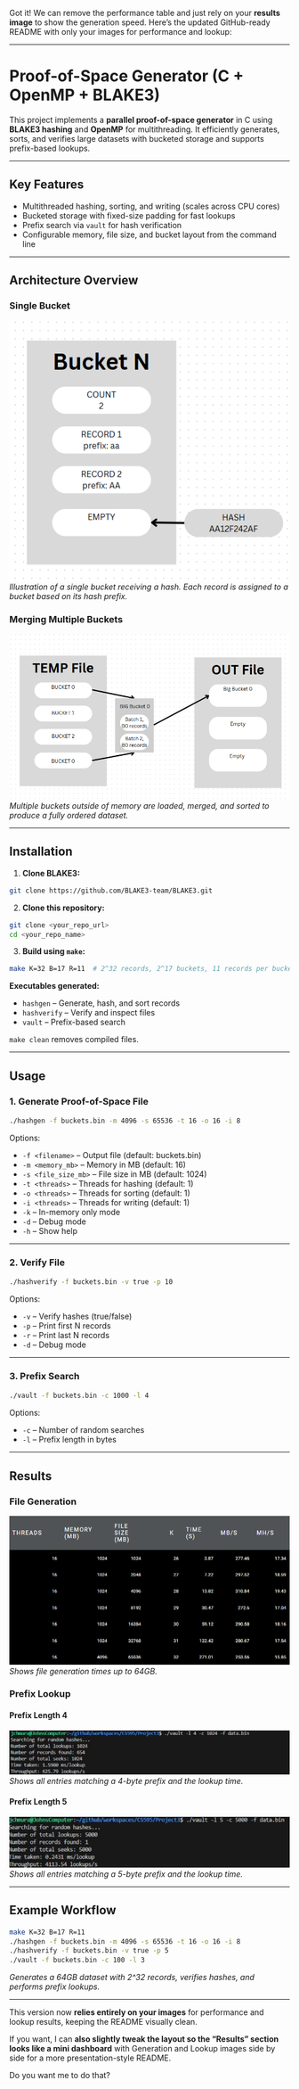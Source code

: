 Got it! We can remove the performance table and just rely on your **results image** to show the generation speed. Here’s the updated GitHub-ready README with only your images for performance and lookup:

---

# Proof-of-Space Generator (C + OpenMP + BLAKE3)

This project implements a **parallel proof-of-space generator** in C using **BLAKE3 hashing** and **OpenMP** for multithreading. It efficiently generates, sorts, and verifies large datasets with bucketed storage and supports prefix-based lookups.

---

## Key Features

* Multithreaded hashing, sorting, and writing (scales across CPU cores)
* Bucketed storage with fixed-size padding for fast lookups
* Prefix search via `vault` for hash verification
* Configurable memory, file size, and bucket layout from the command line

---

## Architecture Overview

### Single Bucket

![Single Bucket](ppt_images/Bucket.png)
*Illustration of a single bucket receiving a hash. Each record is assigned to a bucket based on its hash prefix.*

### Merging Multiple Buckets

![Merge Buckets](ppt_images/Merge_Buckets.png)
*Multiple buckets outside of memory are loaded, merged, and sorted to produce a fully ordered dataset.*

---

## Installation

1. **Clone BLAKE3:**

```bash
git clone https://github.com/BLAKE3-team/BLAKE3.git
```

2. **Clone this repository:**

```bash
git clone <your_repo_url>
cd <your_repo_name>
```

3. **Build using `make`:**

```bash
make K=32 B=17 R=11  # 2^32 records, 2^17 buckets, 11 records per bucket
```

**Executables generated:**

* `hashgen` – Generate, hash, and sort records
* `hashverify` – Verify and inspect files
* `vault` – Prefix-based search

`make clean` removes compiled files.

---

## Usage

### 1. Generate Proof-of-Space File

```bash
./hashgen -f buckets.bin -m 4096 -s 65536 -t 16 -o 16 -i 8
```

Options:

* `-f <filename>` – Output file (default: buckets.bin)
* `-m <memory_mb>` – Memory in MB (default: 16)
* `-s <file_size_mb>` – File size in MB (default: 1024)
* `-t <threads>` – Threads for hashing (default: 1)
* `-o <threads>` – Threads for sorting (default: 1)
* `-i <threads>` – Threads for writing (default: 1)
* `-k` – In-memory only mode
* `-d` – Debug mode
* `-h` – Show help

---

### 2. Verify File

```bash
./hashverify -f buckets.bin -v true -p 10
```

Options:

* `-v` – Verify hashes (true/false)
* `-p` – Print first N records
* `-r` – Print last N records
* `-d` – Debug mode

---

### 3. Prefix Search

```bash
./vault -f buckets.bin -c 1000 -l 4
```

Options:

* `-c` – Number of random searches
* `-l` – Prefix length in bytes

---

## Results

### File Generation

![Generation Results](ppt_images/Results.png)
*Shows file generation times up to 64GB.*

### Prefix Lookup

#### Prefix Length 4

![Lookup 4 Prefix](ppt_images/Lookup_4_prefix.png)
*Shows all entries matching a 4-byte prefix and the lookup time.*

#### Prefix Length 5

![Lookup 5 Prefix](ppt_images/Lookup_5_prefix.png)
*Shows all entries matching a 5-byte prefix and the lookup time.*

---

## Example Workflow

```bash
make K=32 B=17 R=11
./hashgen -f buckets.bin -m 4096 -s 65536 -t 16 -o 16 -i 8
./hashverify -f buckets.bin -v true -p 5
./vault -f buckets.bin -c 100 -l 3
```

*Generates a 64GB dataset with 2^32 records, verifies hashes, and performs prefix lookups.*

---

This version now **relies entirely on your images** for performance and lookup results, keeping the README visually clean.

If you want, I can **also slightly tweak the layout so the “Results” section looks like a mini dashboard** with Generation and Lookup images side by side for a more presentation-style README.

Do you want me to do that?
